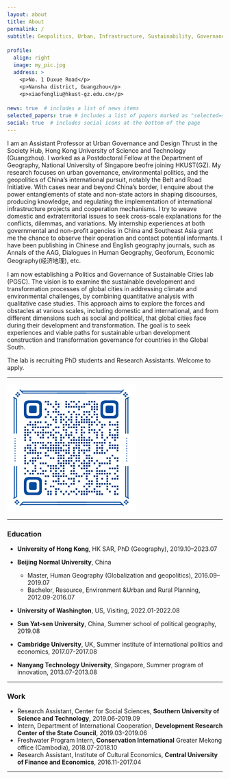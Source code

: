 ```yaml
---
layout: about
title: About
permalink: /
subtitle: Geopolitics, Urban, Infrastructure, Sustainability, Governance, Etc.

profile:
  align: right
  image: my_pic.jpg
  address: >
    <p>No. 1 Duxue Road</p>
    <p>Nansha district, Guangzhou</p>
    <p>xiaofengliu@hkust-gz.edu.cn</p>

news: true  # includes a list of news items
selected_papers: true # includes a list of papers marked as "selected={true}"
social: true  # includes social icons at the bottom of the page
---
```


I am an Assistant Professor at Urban Governance and Design Thrust in the Society Hub, Hong Kong University of Science and Technology (Guangzhou). I worked as a Postdoctoral Fellow at the Department of Geography, National University of Singapore beofre joining HKUST(GZ). My research focuses on urban governance, environmental politics, and the geopolitics of China’s international pursuit, notably the Belt and Road Initiative. With cases near and beyond China’s border, I enquire about the power entanglements of state and non-state actors in shaping discourses, producing knowledge, and regulating the implementation of international infrastructure projects and cooperation mechanisms. I try to weave domestic and extraterritorial issues to seek cross-scale explanations for the conflicts, dilemmas, and variations. My internship experiences at both governmental and non-profit agencies in China and Southeast Asia grant me the chance to observe their operation and contact potential informants. I have been publishing in Chinese and English geography journals, such as Annals of the AAG, Dialogues in Human Geography, Geoforum, Economic Geography(经济地理), etc. 

I am now establishing a Politics and Governance of Sustainable Cities lab (PGSC). The vision is to examine the sustainable development and transformation processes of global cities in addressing climate and environmental challenges, by combining quantitative analysis with qualitative case studies. This approach aims to explore the forces and obstacles at various scales, including domestic and international, and from different dimensions such as social and political, that global cities face during their development and transformation. The goal is to seek experiences and viable paths for sustainable urban development construction and transformation governance for countries in the Global South.

The lab is recruiting PhD students and Research Assistants. Welcome to apply.


***

![WeChat subscription account: MoreThanGeog](assets/img/WeChat_MTG.png)

***

### Education
* **University of Hong Kong**, HK SAR,  PhD (Geography), 2019.10–2023.07
* **Beijing Normal University**, China
  * Master, Human Geography (Globalization and geopolitics), 2016.09–2019.07
  * Bachelor, Resource, Environment &Urban and Rural Planning, 2012.09-2016.07


* **University of Washington**, US,    Visiting,   2022.01-2022.08
* **Sun Yat-sen University**, China,   Summer school of political geography,   2019.08
* **Cambridge University**, UK,    Summer institute of international politics and economics,   2017.07-2017.08
* **Nanyang Technology University**, Singapore,   Summer program of innovation,   2013.07-2013.08


***

### Work
* Research Assistant, Center for Social Sciences, **Southern University of Science and Technology**,  2019.06-2019.09
* Intern, Department of International Cooperation, **Development Research Center of the State Council**,  2019.03-2019.06
* Freshwater Program Intern, **Conservation International** Greater Mekong office (Cambodia),  2018.07-2018.10
* Research Assistant, Institute of Cultural Economics, **Central University of Finance and Economics**,  2016.11-2017.04

***

